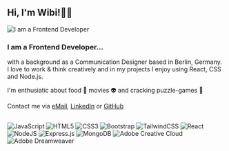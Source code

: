 ## Hi, I'm Wibi!✌🏻


![I am a Frontend Developer](https://media.licdn.com/dms/image/D4E16AQFNOOQ30x05XA/profile-displaybackgroundimage-shrink_350_1400/0/1685207331265?e=1690416000&v=beta&t=ZdAin8nt6A6SYEItDQQzOPBqVWYySSpmxy471H5sIEc)

### I am a Frontend Developer...

with a background as a Communication Designer based in Berlin, Germany. </br>
I love to work & think creatively and in my projects I enjoy using React, CSS and Node.js. 

I'm enthusiatic about food 🥑 movies 👽 and cracking puzzle-games 👾

Contact me via <a href="mailto:whagenauer@gmx.de">eMail</a>, <a href="https://www.linkedin.com/in/wiebke-hagenauer/">LinkedIn</a> or <a href="https://github.com/WibiH">GitHub</a>

##

![JavaScript](https://img.shields.io/badge/javascript-%23323330.svg?style=for-the-badge&logo=javascript&logoColor=%23F7DF1E)
![HTML5](https://img.shields.io/badge/html5-%23E34F26.svg?style=for-the-badge&logo=html5&logoColor=white)
![CSS3](https://img.shields.io/badge/css3-%231572B6.svg?style=for-the-badge&logo=css3&logoColor=white)
![Bootstrap](https://img.shields.io/badge/bootstrap-%238511FA.svg?style=for-the-badge&logo=bootstrap&logoColor=white)
![TailwindCSS](https://img.shields.io/badge/tailwindcss-%2338B2AC.svg?style=for-the-badge&logo=tailwind-css&logoColor=white)
![React](https://img.shields.io/badge/react-%2320232a.svg?style=for-the-badge&logo=react&logoColor=%2361DAFB)
![NodeJS](https://img.shields.io/badge/node.js-6DA55F?style=for-the-badge&logo=node.js&logoColor=white)
![Express.js](https://img.shields.io/badge/express.js-%23404d59.svg?style=for-the-badge&logo=express&logoColor=%2361DAFB)
![MongoDB](https://img.shields.io/badge/MongoDB-%234ea94b.svg?style=for-the-badge&logo=mongodb&logoColor=white)
![Adobe Creative Cloud](https://img.shields.io/badge/Adobe%20Creative%20Cloud-DA1F26.svg?style=for-the-badge&logo=Adobe%20Creative%20Cloud&logoColor=white)
![Adobe Dreamweaver](https://img.shields.io/badge/Adobe%20Dreamweaver-FF61F6.svg?style=for-the-badge&logo=Adobe%20Dreamweaver&logoColor=white)


